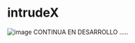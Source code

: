 # intrudeX


![image](https://github.com/ferhs343/intrudeX/assets/114626248/9eadadb8-5fc6-4b82-a5d6-14c4f41ed118)
CONTINUA EN DESARROLLO .....








